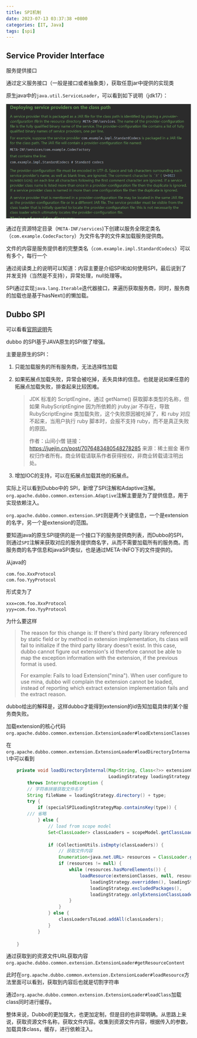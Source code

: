 ```yaml
---
title: SPI机制
date: 2023-07-13 03:37:38 +0800
categories: [IT, Java]
tags: [spi]     
---
```


## Service Provider Interface

服务提供接口

通过定义服务接口（一般是接口或者抽象类），获取任意jar中提供的实现类

原生java中的`java.util.ServiceLoader`，可以看到如下说明（jdk17）：

![image-20230713034033167](./2023-07-13-SPI机制.assets/image-20230713034033167.png)

通过在资源特定目录（`META-INF/services`)下创建以服务全限定类名（`com.example.CodecFactory`）为文件名字的文件来加载服务提供商。

文件的内容是服务提供者的完整类名（`com.example.impl.StandardCodecs`）可以有多个，每行一个

通过阅读类上的说明可以知道：内容主要是介绍SPI和如何使用SPI，最后说到了并发支持（当然是不支持），异常处理，null处理等。

SPI通过实现`java.lang.Iterable`迭代器接口，来遍历获取服务商，同时，服务商的加载也是基于hasNext()的懒加载。



## Dubbo SPI

可以看看[官网说明](https://cn.dubbo.apache.org/zh-cn/docsv2.7/dev/source/dubbo-spi/)先

dubbo 的SPI基于JAVA原生的SPI做了增强。

主要是原生的SPI：

1. 只能加载服务的所有服务商，无法选择性加载

2. 如果拓展点加载失败，异常会被吃掉，丢失具体的信息。也就是说如果任意的拓展点加载失败，排查起来比较困难。

   > JDK 标准的 ScriptEngine，通过 getName() 获取脚本类型的名称，但如果 RubyScriptEngine 因为所依赖的 jruby.jar 不存在，导致 RubyScriptEngine 类加载失败，这个失败原因被吃掉了，和 ruby 对应不起来，当用户执行 ruby 脚本时，会报不支持 ruby，而不是真正失败的原因。
   >
   > 作者：山间小僧
   > 链接：https://juejin.cn/post/7076483480548278285
   > 来源：稀土掘金
   > 著作权归作者所有。商业转载请联系作者获得授权，非商业转载请注明出处。

3. 增加IOC的支持，可以在拓展点加载其他的拓展点。



实际上可以看到Dubbo中的 SPI，新增了SPI注解和Adaptive注解。`org.apache.dubbo.common.extension.Adaptive`注解主要是为了提供信息，用于实现依赖注入。

`org.apache.dubbo.common.extension.SPI`则是两个关键信息，一个是extension的名字，另一个是extension的范围。

要知道java的原生SPI提供的是一个接口下的服务提供商列表，而Dubbo的SPI，则通过`SPI`注解来获取对应的服务提供商名字，从而不需要加载所有的服务商。而服务商的名字信息和javaSPI类似，也是通过META-INFO下的文件提供的。

从java的

```text
com.foo.XxxProtocol
com.foo.YyyProtocol
```

形式变为了

```text
xxx=com.foo.XxxProtocol
yyy=com.foo.YyyProtocol
```

为什么要这样

> The reason for this change is:
> If there's third party library referenced by static field or by method in extension implementation, its class will fail to initialize if the third party library doesn't exist. In this case, dubbo cannot figure out extension's id therefore cannot be able to map the exception information with the extension, if the previous format is used.
>
> For example:
> Fails to load Extension("mina"). When user configure to use mina, dubbo will complain the extension cannot be loaded, instead of reporting which extract extension implementation fails and the extract reason.

dubbo给出的解释是，这样dubbo才能得到extension的id告知加载具体的某个服务商失败。

加载extension的核心代码`org.apache.dubbo.common.extension.ExtensionLoader#loadExtensionClasses`

在`org.apache.dubbo.common.extension.ExtensionLoader#loadDirectoryInternal`中可以看到

```java
    private void loadDirectoryInternal(Map<String, Class<?>> extensionClasses,
                                       LoadingStrategy loadingStrategy, String type)
        throws InterruptedException {
        // 字符串拼接获取文件名字
        String fileName = loadingStrategy.directory() + type;
        try {
            if (specialSPILoadingStrategyMap.containsKey(type)) {
		/// 省略
            } else {
                // load from scope model
                Set<ClassLoader> classLoaders = scopeModel.getClassLoaders();

                if (CollectionUtils.isEmpty(classLoaders)) {
                    // 获取文件内容
                    Enumeration<java.net.URL> resources = ClassLoader.getSystemResources(fileName);
                    if (resources != null) {
                        while (resources.hasMoreElements()) {
                            loadResource(extensionClasses, null, resources.nextElement(),
                                loadingStrategy.overridden(), loadingStrategy.includedPackages(),
                                loadingStrategy.excludedPackages(),
                                loadingStrategy.onlyExtensionClassLoaderPackages());
                        }
                    }
                } else {
                    classLoadersToLoad.addAll(classLoaders);
                }
            }

    }
```

通过获取到的资源文件URL获取内容`org.apache.dubbo.common.extension.ExtensionLoader#getResourceContent`

此时在`org.apache.dubbo.common.extension.ExtensionLoader#loadResource`方法里面可以看到，获取到内容后也就是切割字符串

通过`org.apache.dubbo.common.extension.ExtensionLoader#loadClass`加载class同时进行缓存。



整体来说，Dubbo的更加强大，也更加定制，但是目的也非常明确。从思路上来说，获取资源文件名称，获取文件内容。收集到资源文件内容，根据传入的参数，加载具体class，缓存，进行依赖注入。



